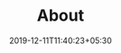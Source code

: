 ---
title: "About"
metaTitle: "Vision | Mission | Team | Life at myly"
keywords: "myly, vision, mission, gaurav mundra, madhup bansal, startup, Jaipur, DIPP recognized, EdTech"
date: 2019-12-11T11:40:23+05:30
draft: true
---